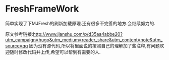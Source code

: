 # FreshFrameWork
简单实现了下MJFresh的刷新加载原理.还有很多不完善的地方.会继续努力的.

原文参考链接:http://www.jianshu.com/p/d35aa4abbe20?utm_campaign=hugo&utm_medium=reader_share&utm_content=note&utm_source=qq
因为没有源代码,所以将里面说的按照自己的理解加了些注释,有问题欢迎随时修改代码并上传,希望可以帮到有需要的人.

